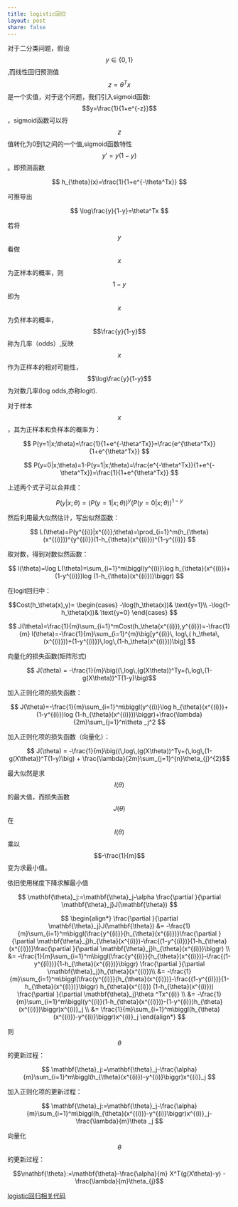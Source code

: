 ```yaml
---
title: logistic回归
layout: post
share: false
---
```


对于二分类问题，假设$$y\in \{0,1\}$$,而线性回归预测值$$z=\theta^Tx$$是一个实值，对于这个问题，我们引入sigmoid函数:$$y=\frac{1}{1+e^{-z}}$$，sigmoid函数可以将$$z$$值转化为0到1之间的一个值,sigmoid函数特性$$y'=y(1-y)$$。即预测函数


$$
h_{\theta}(x)=\frac{1}{1+e^{-\theta^Tx}}
$$


可推导出


$$
\log\frac{y}{1-y}=\theta^Tx
$$



若将$$y$$看做$$x$$为正样本的概率，则$$1-y$$即为$$x$$为负样本的概率，$$\frac{y}{1-y}$$称为几率（odds）,反映$$x$$作为正样本的相对可能性，$$\log\frac{y}{1-y}$$为对数几率(log odds,亦称logit).

对于样本$$x$$，其为正样本和负样本的概率为：


$$
P(y=1|x;\theta)=\frac{1}{1+e^{-\theta^Tx}}=\frac{e^{\theta^Tx}}{1+e^{\theta^Tx}}
$$

$$
P(y=0|x;\theta)=1-P(y=1|x;\theta)=\frac{e^{-\theta^Tx}}{1+e^{-\theta^Tx}}=\frac{1}{1+e^{\theta^Tx}}
$$


上述两个式子可以合并成：


$$
P(y|x;\theta)=(P(y=1|x;\theta))^y(P(y=0|x;\theta))^{1-y}$$


然后利用最大似然估计，写出似然函数：


$$
L(\theta)=P(y^{(i)}|x^{(i)};\theta)=\prod_{i=1}^m(h_{\theta}(x^{(i)}))^{y^{(i)}}(1-h_{\theta}(x^{(i)}))^{1-y^{(i)}}
$$


取对数，得到对数似然函数：


$$
l(\theta)=\log L(\theta)=\sum_{i=1}^m\biggl(y^{(i)}\log h_{\theta}(x^{(i)})+(1-y^{(i)})log (1-h_{\theta}(x^{(i)}))\biggr)
$$


在logit回归中：


$$Cost(h_\theta(x),y)=
\begin{cases}
-\log(h_\theta(x))& \text{y=1}\\
-\log(1-h_\theta(x))& \text{y=0}
\end{cases}
$$



$$
J(\theta)=\frac{1}{m}\sum_{i=1}^mCost(h_\theta(x^{(i)}),y^{(i)})=-\frac{1}{m} l(\theta)=-\frac{1}{m}\sum_{i=1}^{m}\big[y^{(i)}\, log\,( h_\theta\,(x^{(i)}))+(1-y^{(i)})\,log\,(1-h_\theta(x^{(i)}))\big]
$$

向量化的损失函数(矩阵形式)


$$ J(\theta) = -\frac{1}{m}\big((\,log\,(g(X\theta))^Ty+(\,log\,(1-g(X\theta))^T(1-y)\big)$$


加入正则化项的损失函数：


$$
J(\theta)=-\frac{1}{m}\sum_{i=1}^m\biggl(y^{(i)}\log h_{\theta}(x^{(i)})+(1-y^{(i)})log (1-h_{\theta}(x^{(i)}))\biggr)+\frac{\lambda}{2m}\sum_{j=1}^n\theta _j^2
$$

加入正则化项的损失函数（向量化）：

$$ J(\theta) = -\frac{1}{m}\big((\,log\,(g(X\theta))^Ty+(\,log\,(1-g(X\theta))^T(1-y)\big) + \frac{\lambda}{2m}\sum_{j=1}^{n}\theta_{j}^{2}$$


最大似然是求$$l(\theta)$$的最大值，而损失函数$$J(\theta)$$在$$l(\theta)$$乘以$$-\frac{1}{m}$$变为求最小值。


依旧使用梯度下降求解最小值


$$
\mathbf{\theta}_j:=\mathbf{\theta}_j-\alpha \frac{\partial }{\partial \mathbf{\theta}_j}J(\mathbf{\theta})
$$



$$
\begin{align*}  
  \frac{\partial }{\partial \mathbf{\theta}_j}J(\mathbf{\theta}) &= -\frac{1}{m}\sum_{i=1}^m\biggl(\frac{y^{(i)}}{h_{\theta}(x^{(i)})}\frac{\partial }{\partial \mathbf{\theta}_j}h_{\theta}(x^{(i)})-\frac{(1-y^{(i)})}{1-h_{\theta}(x^{(i)})}\frac{\partial }{\partial \mathbf{\theta}_j}h_{\theta}(x^{(i)})\biggr) \\  
 &= -\frac{1}{m}\sum_{i=1}^m\biggl(\frac{y^{(i)}}{h_{\theta}(x^{(i)})}-\frac{(1-y^{(i)})}{1-h_{\theta}(x^{(i)})}\biggr) \frac{\partial }{\partial \mathbf{\theta}_j}h_{\theta}(x^{(i)})\\  
 &= -\frac{1}{m}\sum_{i=1}^m\biggl(\frac{y^{(i)}}{h_{\theta}(x^{(i)})}-\frac{(1-y^{(i)})}{1-h_{\theta}(x^{(i)})}\biggr) h_{\theta}(x^{(i)}) (1-h_{\theta}(x^{(i)})) \frac{\partial }{\partial \mathbf{\theta}_j}\theta ^Tx^{(i)} \\ 
&= -\frac{1}{m}\sum_{i=1}^m\biggl(y^{(i)}(1-h_{\theta}(x^{(i)}))-(1-y^{(i)})h_{\theta}(x^{(i)})\biggr)x^{(i)}_j \\
&= \frac{1}{m}\sum_{i=1}^m\biggl(h_{\theta}(x^{(i)})-y^{(i)}\biggr)x^{(i)}_j
\end{align*} 
$$


则$$\theta$$的更新过程：


$$
\mathbf{\theta}_j:=\mathbf{\theta}_j-\frac{\alpha}{m}\sum_{i=1}^m\biggl(h_{\theta}(x^{(i)})-y^{(i)}\biggr)x^{(i)}_j
$$


加入正则化项的更新过程：


$$
\mathbf{\theta}_j:=\mathbf{\theta}_j-\frac{\alpha}{m}\sum_{i=1}^m\biggl(h_{\theta}(x^{(i)})-y^{(i)}\biggr)x^{(i)}_j-\frac{\lambda}{m}\theta _j
$$


向量化$$\theta$$的更新过程：


$$\mathbf{\theta}:=\mathbf{\theta}-\frac{\alpha}{m} X^T(g(X\theta)-y) - \frac{\lambda}{m}\theta_{j}$$


[logistic回归相关代码](https://github.com/DarknessBeforeDawn/test-book/blob/master/code/logistic_regression/logistic_regression.md)
